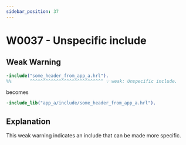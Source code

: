 ```yaml
---
sidebar_position: 37
---
```


# W0037 - Unspecific include

## Weak Warning

```erlang
-include("some_header_from_app_a.hrl").
%%       ^^^^^^^^^^^^^^^^^^^^^^^^^^^^ 💡 weak: Unspecific include.
```

becomes

```erlang
-include_lib("app_a/include/some_header_from_app_a.hrl").
```

## Explanation

This weak warning indicates an include that can be made more specific.
